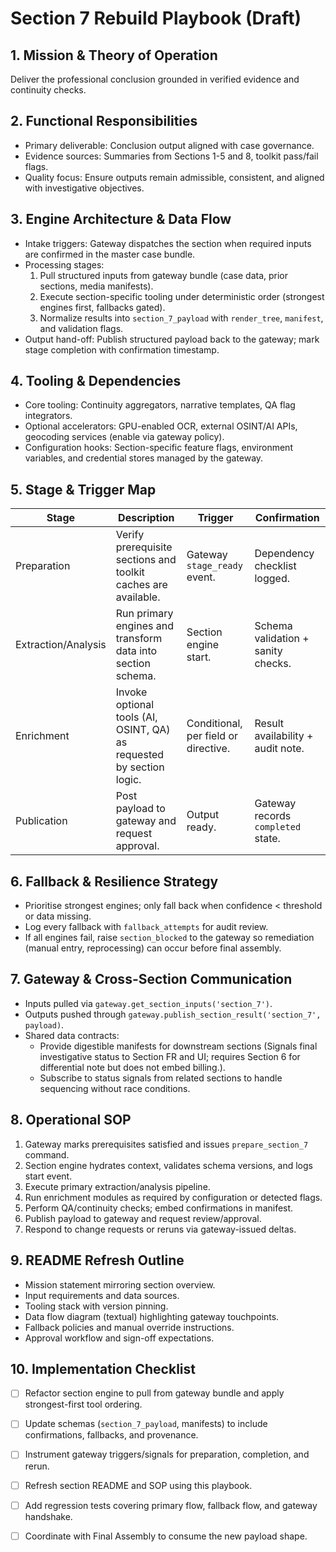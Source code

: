 # Section 7 Rebuild Playbook (Draft)

## 1. Mission & Theory of Operation
Deliver the professional conclusion grounded in verified evidence and continuity checks.

## 2. Functional Responsibilities
- Primary deliverable: Conclusion output aligned with case governance.
- Evidence sources: Summaries from Sections 1-5 and 8, toolkit pass/fail flags.
- Quality focus: Ensure outputs remain admissible, consistent, and aligned with investigative objectives.

## 3. Engine Architecture & Data Flow
- Intake triggers: Gateway dispatches the section when required inputs are confirmed in the master case bundle.
- Processing stages:
  1. Pull structured inputs from gateway bundle (case data, prior sections, media manifests).
  2. Execute section-specific tooling under deterministic order (strongest engines first, fallbacks gated).
  3. Normalize results into `section_7_payload` with `render_tree`, `manifest`, and validation flags.
- Output hand-off: Publish structured payload back to the gateway; mark stage completion with confirmation timestamp.

## 4. Tooling & Dependencies
- Core tooling: Continuity aggregators, narrative templates, QA flag integrators.
- Optional accelerators: GPU-enabled OCR, external OSINT/AI APIs, geocoding services (enable via gateway policy).
- Configuration hooks: Section-specific feature flags, environment variables, and credential stores managed by the gateway.

## 5. Stage & Trigger Map
| Stage | Description | Trigger | Confirmation |
|-------|-------------|---------|--------------|
| Preparation | Verify prerequisite sections and toolkit caches are available. | Gateway `stage_ready` event. | Dependency checklist logged. |
| Extraction/Analysis | Run primary engines and transform data into section schema. | Section engine start. | Schema validation + sanity checks. |
| Enrichment | Invoke optional tools (AI, OSINT, QA) as requested by section logic. | Conditional, per field or directive. | Result availability + audit note. |
| Publication | Post payload to gateway and request approval. | Output ready. | Gateway records `completed` state. |

## 6. Fallback & Resilience Strategy
- Prioritise strongest engines; only fall back when confidence < threshold or data missing.
- Log every fallback with `fallback_attempts` for audit review.
- If all engines fail, raise `section_blocked` to the gateway so remediation (manual entry, reprocessing) can occur before final assembly.

## 7. Gateway & Cross-Section Communication
- Inputs pulled via `gateway.get_section_inputs('section_7')`.
- Outputs pushed through `gateway.publish_section_result('section_7', payload)`.
- Shared data contracts:
  - Provide digestible manifests for downstream sections (Signals final investigative status to Section FR and UI; requires Section 6 for differential note but does not embed billing.).
  - Subscribe to status signals from related sections to handle sequencing without race conditions.

## 8. Operational SOP
1. Gateway marks prerequisites satisfied and issues `prepare_section_7` command.
2. Section engine hydrates context, validates schema versions, and logs start event.
3. Execute primary extraction/analysis pipeline.
4. Run enrichment modules as required by configuration or detected flags.
5. Perform QA/continuity checks; embed confirmations in manifest.
6. Publish payload to gateway and request review/approval.
7. Respond to change requests or reruns via gateway-issued deltas.

## 9. README Refresh Outline
- Mission statement mirroring section overview.
- Input requirements and data sources.
- Tooling stack with version pinning.
- Data flow diagram (textual) highlighting gateway touchpoints.
- Fallback policies and manual override instructions.
- Approval workflow and sign-off expectations.

## 10. Implementation Checklist
- [ ] Refactor section engine to pull from gateway bundle and apply strongest-first tool ordering.
- [ ] Update schemas (`section_7_payload`, manifests) to include confirmations, fallbacks, and provenance.
- [ ] Instrument gateway triggers/signals for preparation, completion, and rerun.
- [ ] Refresh section README and SOP using this playbook.
- [ ] Add regression tests covering primary flow, fallback flow, and gateway handshake.
- [ ] Coordinate with Final Assembly to consume the new payload shape.

